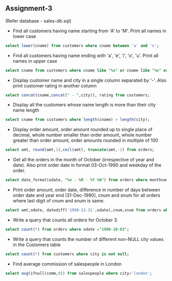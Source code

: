 
## Assignment-3

(Refer database - sales-db.sql)

- Find all customers having name starting from 'A' to 'M'. Print all names in lower case

```SQL
select lower(cname) from customers where cname between 'a' and 'n';
```

- Find all customers having name ending with 'a', 'e', 'i', 'o', 'u'. Print all names in upper case

```SQL
select cname from customers where cname like "%a" or cname like "%e" or cname like "%i"or cname like "%o" or cname like "%u";
```

- Display customer name and city in a single column separated by '-'. Also print customer rating in another column

```SQL
select concat(cname,concat(" - ",city)), rating from customers;
```

- Display all the customers whose name length is more than their city name length

```SQL
select cname from customers where length(cname) > length(city);
```

- Display order amount, order amount rounded up to single place of decimal, whole number smaller than order amount, whole number greater than order amount, order amounts rounded in multiple of 100

```SQL
select amt, round(amt,1),ceil(amt), truncate(amt,-2) from orders;
```

- Get all the orders in the month of October (irrespective of year and date). Also print order date
in format 03-Oct-1990 and weekday of the order.

```SQL
select date_format(odate, "%e - %M - %Y %W") from orders where monthname(odate)='october';
```

- Print order amount, order date, difference in number of days between order date and year end (31-Dec-1990), cnum and snum for all orders where last digit of cnum and snum is same.

```SQL
select amt,odate, datediff('1990-12-31',odate),cnum,snum from orders where right(cnum,1) = right(snum,1);
```

- Write a query that counts all orders for October 3.

```SQL
select count(*) from orders where odate ="1990-10-03";
```

- Write a query that counts the number of different non-NULL city values in the Customers table

```SQL
select count(*) from customers where city is not null;
```

- Find average commission of salespeople in London

```SQL
select avg(ifnull(comm,0)) from salespeople where city='london';
```
